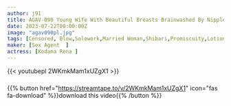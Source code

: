 ```yaml
---
author: j91
title: AGAV-090 Young Wife With Beautiful Breasts Brainwashed By Nipple Development Cult Rena Kodama
date: 2023-07-22T00:00:00Z
image: "agav090pl.jpg"
tags: [Censored, Blow,Solowork,Married Woman,Shibari,Promiscuity,Lotion	]
maker: [Sex Agent  ]
actress: [Kodama Rena ]
---
```



{{< youtubepl 2WKmkMam1xUZgX1 >}}
###

{{% button href="https://streamtape.to/v/2WKmkMam1xUZgX1" icon="fas fa-download" %}}download this video{{% /button %}}
